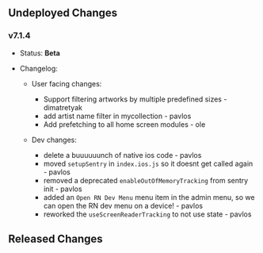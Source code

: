 ## Undeployed Changes

### v7.1.4

- Status: **Beta**
- Changelog:

  - User facing changes:

    - Support filtering artworks by multiple predefined sizes - dimatretyak
    - add artist name filter in mycollection - pavlos
    - Add prefetching to all home screen modules - ole

  - Dev changes:
    - delete a buuuuuunch of native ios code - pavlos
    - moved `setupSentry` in `index.ios.js` so it doesnt get called again - pavlos
    - removed a deprecated `enableOutOfMemoryTracking` from sentry init - pavlos
    - added an `Open RN Dev Menu` menu item in the admin menu, so we can open the RN dev menu on a device! - pavlos
    - reworked the `useScreenReaderTracking` to not use state - pavlos

<!-- DO NOT CHANGE -->

## Released Changes
